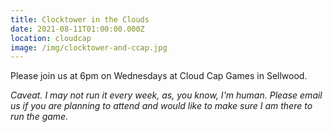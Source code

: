 ```yaml
---
title: Clocktower in the Clouds
date: 2021-08-11T01:00:00.000Z
location: cloudcap
image: /img/clocktower-and-ccap.jpg
---
```

Please join us at 6pm on Wednesdays at Cloud Cap Games in Sellwood.

*Caveat. I may not run it every week, as, you know, I'm human. Please email us if you are planning to attend and would like to make sure I am there to run the game.*